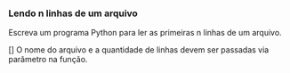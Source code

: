 ### Lendo n linhas de um arquivo

Escreva um programa Python para ler as primeiras n linhas de um arquivo.

[] O nome do arquivo e a quantidade de linhas devem ser passadas via parâmetro na função.